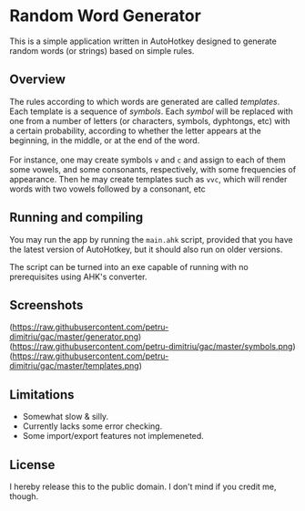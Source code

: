 # Random Word Generator
This is a simple application written in AutoHotkey designed to generate random words (or strings) based on simple rules.
## Overview
The rules according to which words are generated are called *templates*. Each template is a sequence of *symbols*. 
Each *symbol* will be replaced with one from a number of letters (or characters, symbols, dyphtongs, etc) with a certain probability, according to whether the letter appears at the beginning, in the middle, or at the end of the word.
<br><br>
For instance, one may create symbols `v` and `c` and assign to each of them some vowels, and some consonants, respectively, with some frequencies of appearance. Then he may create templates such as `vvc`, which will render words with two vowels followed by a consonant, etc

## Running and compiling
You may run the app by running the `main.ahk` script, provided that you have the latest version of AutoHotkey, but it should also run on older versions.

The script can be turned into an exe capable of running with no prerequisites using AHK's converter.

## Screenshots
(https://raw.githubusercontent.com/petru-dimitriu/gac/master/generator.png)
(https://raw.githubusercontent.com/petru-dimitriu/gac/master/symbols.png)
(https://raw.githubusercontent.com/petru-dimitriu/gac/master/templates.png)

## Limitations
* Somewhat slow & silly.
* Currently lacks some error checking.
* Some import/export features not implemeneted.

## License
I hereby release this to the public domain. I don't mind if you credit me, though.